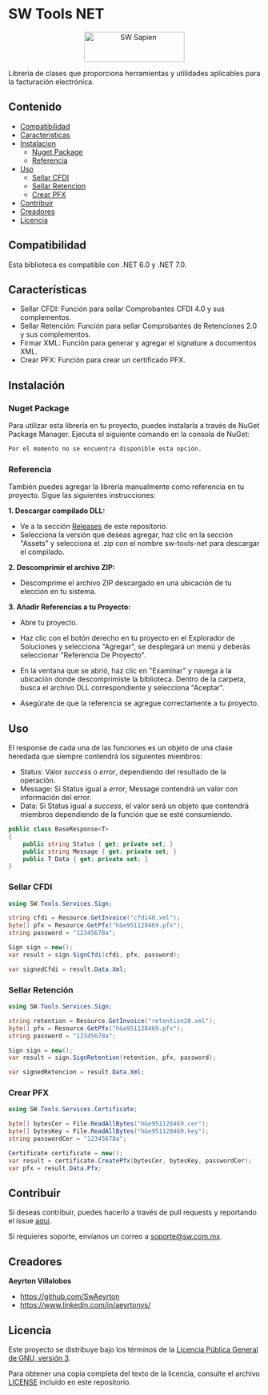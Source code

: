 # SW Tools NET

<div style="text-align:center">
  <img src="https://camo.githubusercontent.com/e73b75666b69c6e362ccc4f684ba0f180bebd8971b07821eb76163d3b1e84ba3/68747470733a2f2f646b613537356f666d34616f302e636c6f756466726f6e742e6e65742f70616765732d7472616e73616374696f6e616c5f6c6f676f732f726574696e612f36383731322f53575f736d61727465722d536572766963696f735f7765622e706e67" alt="SW Sapien" width="200" height="60">
</div>

Librería de clases que proporciona herramientas y utilidades aplicables para la facturación electrónica.

## Contenido

- [Compatibilidad](#compatibilidad)
- [Caracteristicas](#características)
- [Instalacion](#instalación)
  - [Nuget Package](#nuget-package)
  - [Referencia](#referencia)
- [Uso](#uso)
  - [Sellar CFDI](#sellar-cfdi)
  - [Sellar Retencion](#sellar-retención)
  - [Crear PFX](#crear-pfx)
- [Contribuir](#contribuir)
- [Creadores](#creadores)
- [Licencia](#licencia)

## Compatibilidad

Esta biblioteca es compatible con .NET 6.0 y .NET 7.0.

## Características

- Sellar CFDI: Función para sellar Comprobantes CFDI 4.0 y sus complementos.
- Sellar Retención: Función para sellar Comprobantes de Retenciones 2.0 y sus complementos.
- Firmar XML: Función para generar y agregar el signature a documentos XML.
- Crear PFX: Función para crear un certificado PFX.

## Instalación

### Nuget Package

Para utilizar esta librería en tu proyecto, puedes instalarla a través de NuGet Package Manager. Ejecuta el siguiente comando en la consola de NuGet:

```bash
Por el momento no se encuentra disponible esta opción.
```

### Referencia

También puedes agregar la librería manualmente como referencia en tu proyecto. Sigue las siguientes instrucciones:

**1. Descargar compilado DLL:**

- Ve a la sección [Releases](https://github.com/lunasoft/sw-tools-net/releases) de este repositorio.
- Selecciona la versión que deseas agregar, haz clic en la sección "Assets" y selecciona el .zip con el nombre sw-tools-net para descargar el compilado.

**2. Descomprimir el archivo ZIP:**

- Descomprime el archivo ZIP descargado en una ubicación de tu elección en tu sistema.

**3. Añadir Referencias a tu Proyecto:**

- Abre tu proyecto.

- Haz clic con el botón derecho en tu proyecto en el Explorador de Soluciones y selecciona "Agregar", se desplegará un menú y deberás seleccionar "Referencia De Proyecto".

- En la ventana que se abrió, haz clic en "Examinar" y navega a la ubicación donde descomprimiste la biblioteca. Dentro de la carpeta, busca el archivo DLL correspondiente y selecciona "Aceptar".

- Asegúrate de que la referencia se agregue correctamente a tu proyecto.

## Uso

El response de cada una de las funciones es un objeto de una clase heredada que siempre contendrá los siguientes miembros:

- Status: Valor _success_ o _error_, dependiendo del resultado de la operación.
- Message: Si Status igual a _error_, Message contendrá un valor con información del error.
- Data: Si Status igual a _success_, el valor será un objeto que contendrá miembros dependiendo de la función que se esté consumiendo.

```csharp
public class BaseResponse<T>
{
    public string Status { get; private set; }
    public string Message { get; private set; }
    public T Data { get; private set; }
}
```

### Sellar CFDI

```csharp
using SW.Tools.Services.Sign;

string cfdi = Resource.GetInvoice("cfdi40.xml");
byte[] pfx = Resource.GetPfx("h&e951128469.pfx");
string password = "12345678a";

Sign sign = new();
var result = sign.SignCfdi(cfdi, pfx, password);

var signedCfdi = result.Data.Xml;
```


### Sellar Retención

```csharp
using SW.Tools.Services.Sign;

string retention = Resource.GetInvoice("retention20.xml");
byte[] pfx = Resource.GetPfx("h&e951128469.pfx");
string password = "12345678a";

Sign sign = new();
var result = sign.SignRetention(retention, pfx, password);

var signedRetencion = result.Data.Xml;
```

### Crear PFX

```csharp
using SW.Tools.Services.Certificate;

byte[] bytesCer = File.ReadAllBytes("h&e951128469.cer");
byte[] bytesKey = File.ReadAllBytes("h&e951128469.key");
string passwordCer = "12345678a";

Certificate certificate = new();
var result = certificate.CreatePfx(bytesCer, bytesKey, passwordCer);
var pfx = result.Data.Pfx;
```

## Contribuir

Si deseas contribuir, puedes hacerlo a través de pull requests y reportando el issue [aqui](https://github.com/lunasoft/sw-tools-net/issues).

Si requieres soporte, envíanos un correo a [soporte@sw.com.mx](mailto:soporte@sw.com.mx).

## Creadores

**Aeyrton Villalobos**

- <https://github.com/SwAeyrton>
- <https://www.linkedin.com/in/aeyrtonvs/>

## Licencia

Este proyecto se distribuye bajo los términos de la [Licencia Pública General de GNU, versión 3](https://www.gnu.org/licenses/gpl-3.0.html).

Para obtener una copia completa del texto de la licencia, consulte el archivo [LICENSE](LICENSE) incluido en este repositorio.
